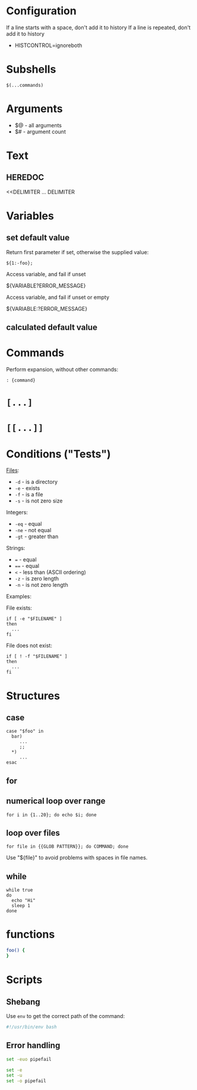 # Configuration

If a line starts with a space, don't add it to history
If a line is repeated, don't add it to history

* HISTCONTROL=ignoreboth

# Subshells

```
$(...commands)
```

# Arguments

* $@ - all arguments
* $# - argument count

# Text

## HEREDOC

<<DELIMITER
...
DELIMITER

# Variables

## set default value

Return first parameter if set, otherwise the supplied value:

```
${1:-foo};
```

Access variable, and fail if unset

${VARIABLE?ERROR_MESSAGE}

Access variable, and fail if unset or empty

${VARIABLE:?ERROR_MESSAGE}

## calculated default value

# Commands

Perform expansion, without other commands:
```
: {command}
```

# `[...]`


# `[[...]]`


# Conditions ("Tests")

[Files](http://tldp.org/LDP/abs/html/fto.html):

* `-d` - is a directory
* `-e` - exists
* `-f` - is a file
* `-s` - is not zero size

Integers:

* `-eq` - equal
* `-ne` - not equal
* `-gt` - greater than

Strings:

* `=` - equal
* `==` - equal
* `<` - less than (ASCII ordering)
* `-z` - is zero length
* `-n` - is not zero length

Examples:

File exists:

```
if [ -e "$FILENAME" ]
then
  ...
fi
```

File does not exist:

```
if [ ! -f "$FILENAME" ]
then
  ...
fi
```

# Structures

## case

```
case "$foo" in
  bar)
     ...
     ;;
  *)
     ...
esac
```

## for

## numerical loop over range

```
for i in {1..20}; do echo $i; done
```

## loop over files

```
for file in {{GLOB PATTERN}}; do COMMAND; done
```

Use "${file}" to avoid problems with spaces in file names.

## while

```
while true
do
  echo "Hi"
  sleep 1
done
```

# functions

```sh
foo() {
}
```

# Scripts

## Shebang

Use `env` to get the correct path of the command:

```sh
#!/usr/bin/env bash
```

## Error handling

```sh
set -euo pipefail
```

```sh
set -e
set -u
set -o pipefail
```
